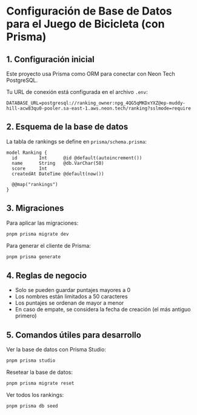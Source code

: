 # Configuración de Base de Datos para el Juego de Bicicleta (con Prisma)

## 1. Configuración inicial

Este proyecto usa Prisma como ORM para conectar con Neon Tech PostgreSQL.

Tu URL de conexión está configurada en el archivo `.env`:
```
DATABASE_URL=postgresql://ranking_owner:npg_4QG5qMKDxYXZ@ep-muddy-hill-acw83qu0-pooler.sa-east-1.aws.neon.tech/ranking?sslmode=require
```

## 2. Esquema de la base de datos

La tabla de rankings se define en `prisma/schema.prisma`:

```prisma
model Ranking {
  id        Int      @id @default(autoincrement())
  name      String   @db.VarChar(50)
  score     Int
  createdAt DateTime @default(now())

  @@map("rankings")
}
```

## 3. Migraciones

Para aplicar las migraciones:
```bash
pnpm prisma migrate dev
```

Para generar el cliente de Prisma:
```bash
pnpm prisma generate
```

## 4. Reglas de negocio

- Solo se pueden guardar puntajes mayores a 0
- Los nombres están limitados a 50 caracteres
- Los puntajes se ordenan de mayor a menor
- En caso de empate, se considera la fecha de creación (el más antiguo primero)

## 5. Comandos útiles para desarrollo

Ver la base de datos con Prisma Studio:
```bash
pnpm prisma studio
```

Resetear la base de datos:
```bash
pnpm prisma migrate reset
```

Ver todos los rankings:
```bash
pnpm prisma db seed
```
